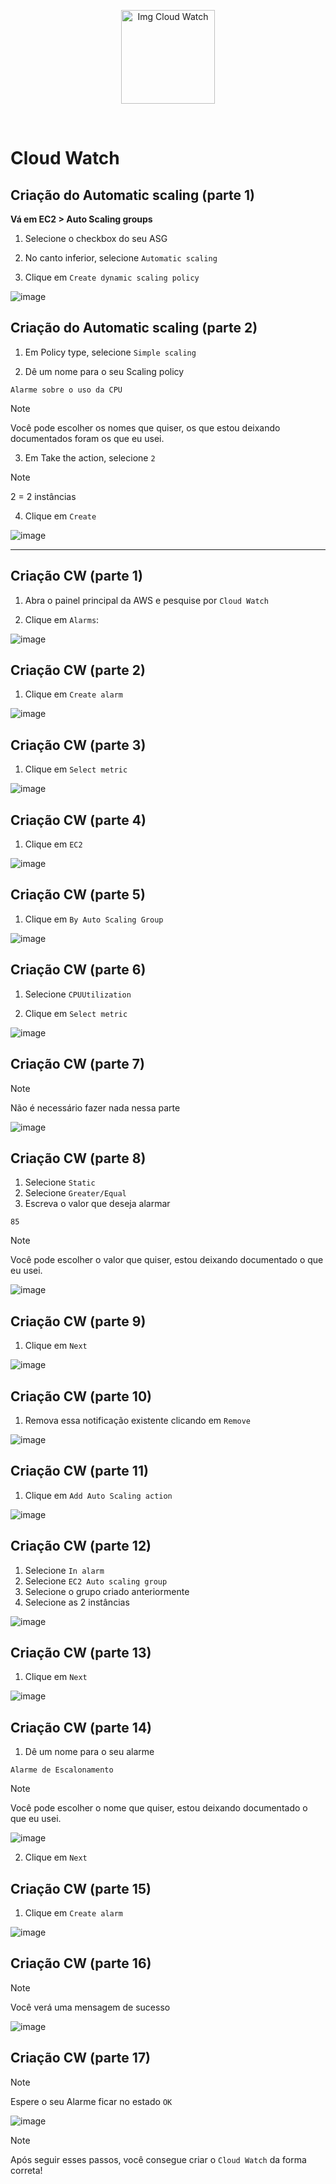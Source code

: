 <p align="center">
  <img src="https://github.com/user-attachments/assets/fd67f97c-93f2-4ae5-a2fe-97b164f1b83c" alt="Img Cloud Watch" width="150">
</p>
<br>

# Cloud Watch

## Criação do Automatic scaling (parte 1)

**Vá em EC2 > Auto Scaling groups**

1. Selecione o checkbox do seu ASG

2. No canto inferior, selecione `Automatic scaling`

3. Clique em `Create dynamic scaling policy`

![image](https://github.com/user-attachments/assets/3fb1aca8-7f38-405b-94aa-6fb1fb53da97)

## Criação do Automatic scaling (parte 2)

1. Em Policy type, selecione `Simple scaling`

2. Dê um nome para o seu Scaling policy

`Alarme sobre o uso da CPU`

> [!NOTE]
> Você pode escolher os nomes que quiser, os que estou deixando documentados foram os que eu usei.

3. Em Take the action, selecione `2`

> [!NOTE]
> 2 = 2 instâncias

4. Clique em `Create`

![image](https://github.com/user-attachments/assets/6a0df6d6-d951-4d4f-ab28-c75eeb0dbf93)

---

## Criação CW (parte 1)

1. Abra o painel principal da AWS e pesquise por `Cloud Watch`

2. Clique em `Alarms`:

![image](https://github.com/user-attachments/assets/751f1bfb-3feb-4321-b6c4-de994201bd2e)

## Criação CW (parte 2)

1. Clique em `Create alarm`

![image](https://github.com/user-attachments/assets/e47c9175-f1a8-4ccb-adeb-068d0aa90f5a)

## Criação CW (parte 3)

1. Clique em `Select metric`

![image](https://github.com/user-attachments/assets/6f7279cc-2f8b-4ad4-a3bd-ba2f38a9399b)

## Criação CW (parte 4)

1. Clique em `EC2`

![image](https://github.com/user-attachments/assets/77cfe38c-2f6a-479d-a06a-c2c32b6c89fc)

## Criação CW (parte 5)

1. Clique em `By Auto Scaling Group`

![image](https://github.com/user-attachments/assets/b6f64e81-4bc5-4f3c-a16c-99a2758f07cf)

## Criação CW (parte 6)

1. Selecione `CPUUtilization`

2. Clique em `Select metric`

![image](https://github.com/user-attachments/assets/b99244bd-4ab3-413b-a63d-21e361b39f50)

## Criação CW (parte 7)

> [!NOTE]
> Não é necessário fazer nada nessa parte

![image](https://github.com/user-attachments/assets/e2be984a-c986-4053-add8-c7f690407efc)

## Criação CW (parte 8)

1. Selecione `Static`
2. Selecione `Greater/Equal`
3. Escreva o valor que deseja alarmar

`85`

> [!NOTE]
> Você pode escolher o valor que quiser, estou deixando documentado o que eu usei.

![image](https://github.com/user-attachments/assets/5bdde8a2-f77d-453f-b531-60e29345ea36)

## Criação CW (parte 9)

1. Clique em `Next`

![image](https://github.com/user-attachments/assets/d87ee585-c9e2-4258-b99e-12af15ebedf3)

## Criação CW (parte 10)

1. Remova essa notificação existente clicando em `Remove`

![image](https://github.com/user-attachments/assets/b764042b-9ee8-439b-8a8b-73699eee43fb)

## Criação CW (parte 11)

1. Clique em `Add Auto Scaling action`

![image](https://github.com/user-attachments/assets/31ae241a-dd92-43d2-8d99-bbcb14ae0e01)

## Criação CW (parte 12)

1. Selecione `In alarm`
2. Selecione `EC2 Auto scaling group`
3. Selecione o grupo criado anteriormente
4. Selecione as 2 instâncias

![image](https://github.com/user-attachments/assets/71c86813-d048-46af-a507-60f4610bac89)

## Criação CW (parte 13)

1. Clique em `Next`

![image](https://github.com/user-attachments/assets/85ffbf01-6d09-45c4-9123-119729289553)

## Criação CW (parte 14)

1. Dê um nome para o seu alarme

`Alarme de Escalonamento`

> [!NOTE]
> Você pode escolher o nome que quiser, estou deixando documentado o que eu usei.

![image](https://github.com/user-attachments/assets/efe41bf2-42dd-4c0b-903a-15c6d96eb841)

2. Clique em `Next`

## Criação CW (parte 15)

1. Clique em `Create alarm`

![image](https://github.com/user-attachments/assets/3243fcd0-34b7-4832-920f-1c9eb15c99d8)

## Criação CW (parte 16)

> [!NOTE]
> Você verá uma mensagem de sucesso

![image](https://github.com/user-attachments/assets/06661c06-c8a6-4d57-ac93-4dd518d79e75)

## Criação CW (parte 17)

> [!NOTE]
> Espere o seu Alarme ficar no estado `OK`

![image](https://github.com/user-attachments/assets/95a23ed8-02a8-4f72-b6f3-d419c21b94c9)

> [!NOTE]
> Após seguir esses passos, você consegue criar o `Cloud Watch` da forma correta!
